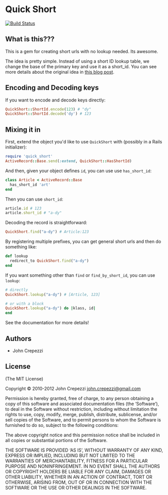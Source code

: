 # Quick Short

[![Build Status](https://secure.travis-ci.org/seejohnrun/quick_short.png)](http://travis-ci.org/seejohnrun/quick_short)

## What is this???

This is a gem for creating short urls with no lookup needed.  Its awesome.

The idea is pretty simple.  Instead of using a short ID lookup table, we change the base of the primary key and use it as a short_id.  You can see more details about the original idea in [this blog post](http://seejohncode.com/2010/04/22/quick-local-short-urls).

## Encoding and Decoding keys

If you want to encode and decode keys directly:

``` ruby
QuickShort::ShortId.encode(123) # "dy"
QuickShort::ShortId.decode('dy') # 123
```

## Mixing it in

First, extend the object you'd like to use `QuickShort` with (possibly in a Rails initializer):

``` ruby
require 'quick_short'
ActiveRecord::Base.send(:extend, QuickShort::HasShortId)
```

And then, given your object defines `id`, you can use use `has_short_id`:

``` ruby
class Article < ActiveRecord::Base
  has_short_id 'art'
end
```

Then you can use `short_id`:

``` ruby
article.id # 123
article.short_id # "a-dy"
```

Decoding the record is straightforward:

``` ruby
QuickShort.find("a-dy") # Article:123
```

By registering multiple prefixes, you can get general short urls and then do something like:

``` ruby
def lookup
  redirect_to QuickShort.find("a-dy")
end
```

If you want something other than `find` or `find_by_short_id`, you can use `lookup`:

``` ruby
# directly
QuickShort.lookup("a-dy") # [Article, 123]

# or with a block
QuickShort.lookup("a-dy") do |klass, id|
end
```

See the documentation for more details!

## Authors

* John Crepezzi

## License 

(The MIT License)

Copyright © 2010-2012 John Crepezzi [john.crepezzi@gmail.com](mailto:john.crepezzi@gmail.com)

Permission is hereby granted, free of charge, to any person obtaining a copy of this software and associated documentation files (the ‘Software’), to deal in the Software without restriction, including without limitation the rights to use, copy, modify, merge, publish, distribute, sublicense, and/or sell copies of the Software, and to permit persons to whom the Software is furnished to do so, subject to the following conditions:

The above copyright notice and this permission notice shall be included in all copies or substantial portions of the Software.

THE SOFTWARE IS PROVIDED ‘AS IS’, WITHOUT WARRANTY OF ANY KIND, EXPRESS OR IMPLIED, INCLUDING BUT NOT LIMITED TO THE WARRANTIES OF MERCHANTABILITY, FITNESS FOR A PARTICULAR PURPOSE AND NONINFRINGEMENT. IN NO EVENT SHALL THE AUTHORS OR COPYRIGHT HOLDERS BE LIABLE FOR ANY CLAIM, DAMAGES OR OTHER LIABILITY, WHETHER IN AN ACTION OF CONTRACT, TORT OR OTHERWISE, ARISING FROM, OUT OF OR IN CONNECTION WITH THE SOFTWARE OR THE USE OR OTHER DEALINGS IN THE SOFTWARE. 

